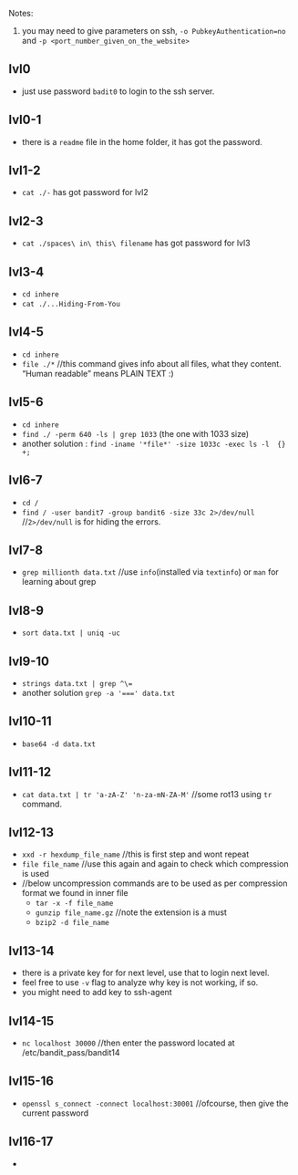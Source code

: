 Notes: 
1. you may need to give parameters on ssh, `-o PubkeyAuthentication=no` and `-p <port_number_given_on_the_website>`

## lvl0
 - just use password `badit0` to login to the ssh server.
## lvl0-1
 - there is a `readme` file in the home folder, it has got the password.
## lvl1-2
 - `cat ./-` has got password for lvl2
## lvl2-3
 - `cat ./spaces\ in\ this\ filename` has got password for lvl3
## lvl3-4
 - `cd inhere`
 - `cat ./...Hiding-From-You`
## lvl4-5
 - `cd inhere`
 - `file ./*`   //this command gives info about all files, what they content. “Human readable” means PLAIN TEXT :)
## lvl5-6
 - `cd inhere`
 - `find ./ -perm 640 -ls | grep 1033` (the one with 1033 size)
 - another solution : `find -iname '*file*' -size 1033c -exec ls -l  {} +;`
## lvl6-7 
 - `cd /`
 - `find / -user bandit7 -group bandit6 -size 33c 2>/dev/null` //`2>/dev/null` is for hiding the errors.
## lvl7-8
 - `grep millionth data.txt` //use `info`(installed via `textinfo`) or `man` for learning about grep
## lvl8-9
 - `sort data.txt | uniq -uc`
## lvl9-10
 - `strings data.txt | grep ^\=`
 - another solution `grep -a '===' data.txt`
## lvl10-11
 - `base64 -d data.txt`
## lvl11-12
 - `cat data.txt | tr 'a-zA-Z' 'n-za-mN-ZA-M'` //some rot13 using `tr` command.
## lvl12-13
 - `xxd -r hexdump_file_name` //this is first step and wont repeat
 - `file file_name` //use this again and again to check which compression is used
 - //below uncompression commands are to be used as per compression format we found in inner file
	- `tar -x -f file_name`
	- `gunzip file_name.gz` //note the extension is a must
	- `bzip2 -d file_name`
## lvl13-14
 - there is a private key for for next level, use that to login next level.
 - feel free to use `-v` flag to analyze why key is not working, if so.
 - you might need to add key to ssh-agent
## lvl14-15
 - `nc localhost 30000`  //then enter the password located at /etc/bandit_pass/bandit14
## lvl15-16
 - `openssl s_connect -connect localhost:30001` //ofcourse, then give the current password
## lvl16-17
- 
